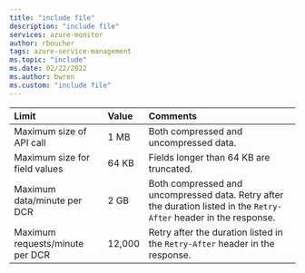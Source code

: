 ```yaml
---
title: "include file" 
description: "include file" 
services: azure-monitor
author: rboucher
tags: azure-service-management
ms.topic: "include"
ms.date: 02/22/2022
ms.author: bwren
ms.custom: "include file"
---
```


| Limit | Value | Comments |
|:---|:---|:---|
| Maximum size of API call | 1 MB | Both compressed and uncompressed data. |
| Maximum size for field values  | 64 KB | Fields longer than 64 KB are truncated. |
| Maximum data/minute per DCR | 2 GB | Both compressed and uncompressed data. Retry after the duration listed in the `Retry-After` header in the response. |
| Maximum requests/minute per DCR | 12,000 | Retry after the duration listed in the `Retry-After` header in the response. |
